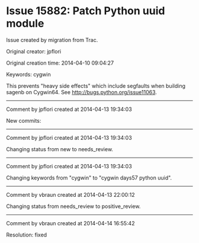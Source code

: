 # Issue 15882: Patch Python uuid module

Issue created by migration from Trac.

Original creator: jpflori

Original creation time: 2014-04-10 09:04:27

Keywords: cygwin

This prevents "heavy side effects" which include segfaults when building sagenb on Cygwin64.
See http://bugs.python.org/issue11063.


---

Comment by jpflori created at 2014-04-13 19:34:03

New commits:


---

Comment by jpflori created at 2014-04-13 19:34:03

Changing status from new to needs_review.


---

Comment by jpflori created at 2014-04-13 19:34:03

Changing keywords from "cygwin" to "cygwin days57 python uuid".


---

Comment by vbraun created at 2014-04-13 22:00:12

Changing status from needs_review to positive_review.


---

Comment by vbraun created at 2014-04-14 16:55:42

Resolution: fixed
